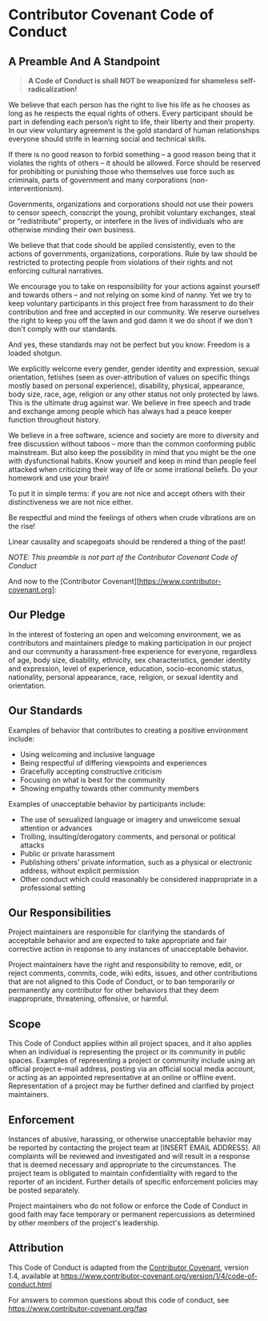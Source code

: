 # Contributor Covenant Code of Conduct

## A Preamble And A Standpoint 

> **A Code of Conduct is shall NOT be weaponized for shameless self-radicalization!**

We believe that each person has the right to live his life as he chooses as long
as he respects the equal rights of others. Every participant should be part in defending
each person’s right to life, their liberty and their property. In our view voluntary
agreement is the gold standard of human relationships everyone should strife in learning
social and technical skills.

If there is no good reason to forbid something – a good reason being that it violates
the rights of others – it should be allowed. Force should be reserved for prohibiting
or punishing those who themselves use force such as criminals, parts of government and
many corporations (non-interventionism).

Governments, organizations and corporations should not use their powers to censor speech, conscript
the young, prohibit voluntary exchanges, steal or “redistribute” property, or
interfere in the lives of individuals who are otherwise minding their own business.

We believe that that code should be applied consistently, even to the actions of
governments, organizations, corporations. Rule by law should be restricted to protecting people
from violations of their rights and not enforcing cultural narratives.

We encourage you to take on responsibility for your actions against yourself and towards
others – and not relying on some kind of nanny. Yet we try to keep voluntary
participants in this project free from harassment to do their contribution and
free and accepted in our community. We reserve ourselves the right to keep you off
the lawn and god damn it we do shoot if we don't don't comply with our standards.

And yes, these standards may not be perfect but you know: Freedom is a loaded shotgun.

We explicitly welcome every gender, gender identity and expression, sexual orientation,
fetishes (seen as over-attribution of values on specific things mostly based on
personal experience), disability, physical, appearance, body size, race, age, religion
or any other status not only protected by laws. This is the ultimate drug against war.
We believe in free speech and trade and exchange among people which has always had a peace
keeper function throughout history.

We believe in a free software, science and society are more to diversity and free discussion
without taboos – more than the common conforming public mainstream. But also keep
the possibility in mind that you might be the one with dysfunctional habits. Know yourself
and keep in mind than people feel attacked when criticizing their way of life or some irrational
beliefs. Do your homework and use your brain!

To put it in simple terms: if you are not nice and accept others with their 
distinctiveness we are not nice either.

Be respectful and mind the feelings of others when crude vibrations are on the rise!

Linear causality and scapegoats should be rendered a thing of the past!

*NOTE: This preamble is not part of the Contributor Covenant Code of Conduct*

And now to the [Contributor Covenant][https://www.contributor-covenant.org]:


## Our Pledge

In the interest of fostering an open and welcoming environment, we as
contributors and maintainers pledge to making participation in our project and
our community a harassment-free experience for everyone, regardless of age, body
size, disability, ethnicity, sex characteristics, gender identity and expression,
level of experience, education, socio-economic status, nationality, personal
appearance, race, religion, or sexual identity and orientation.

## Our Standards

Examples of behavior that contributes to creating a positive environment
include:

* Using welcoming and inclusive language
* Being respectful of differing viewpoints and experiences
* Gracefully accepting constructive criticism
* Focusing on what is best for the community
* Showing empathy towards other community members

Examples of unacceptable behavior by participants include:

* The use of sexualized language or imagery and unwelcome sexual attention or
  advances
* Trolling, insulting/derogatory comments, and personal or political attacks
* Public or private harassment
* Publishing others' private information, such as a physical or electronic
  address, without explicit permission
* Other conduct which could reasonably be considered inappropriate in a
  professional setting

## Our Responsibilities

Project maintainers are responsible for clarifying the standards of acceptable
behavior and are expected to take appropriate and fair corrective action in
response to any instances of unacceptable behavior.

Project maintainers have the right and responsibility to remove, edit, or
reject comments, commits, code, wiki edits, issues, and other contributions
that are not aligned to this Code of Conduct, or to ban temporarily or
permanently any contributor for other behaviors that they deem inappropriate,
threatening, offensive, or harmful.

## Scope

This Code of Conduct applies within all project spaces, and it also applies when
an individual is representing the project or its community in public spaces.
Examples of representing a project or community include using an official
project e-mail address, posting via an official social media account, or acting
as an appointed representative at an online or offline event. Representation of
a project may be further defined and clarified by project maintainers.

## Enforcement

Instances of abusive, harassing, or otherwise unacceptable behavior may be
reported by contacting the project team at [INSERT EMAIL ADDRESS]. All
complaints will be reviewed and investigated and will result in a response that
is deemed necessary and appropriate to the circumstances. The project team is
obligated to maintain confidentiality with regard to the reporter of an incident.
Further details of specific enforcement policies may be posted separately.

Project maintainers who do not follow or enforce the Code of Conduct in good
faith may face temporary or permanent repercussions as determined by other
members of the project's leadership.


## Attribution

This Code of Conduct is adapted from the [Contributor Covenant][homepage], version 1.4,
available at https://www.contributor-covenant.org/version/1/4/code-of-conduct.html

[homepage]: https://www.contributor-covenant.org

For answers to common questions about this code of conduct, see
https://www.contributor-covenant.org/faq